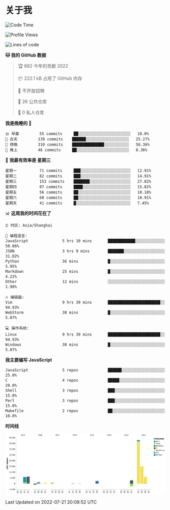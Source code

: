# 关于我

<!--START_SECTION:waka-->
![Code Time](http://img.shields.io/badge/Code%20Time-0%20secs-blue)

![Profile Views](http://img.shields.io/badge/%E4%B8%AA%E4%BA%BA%E5%B0%81%E9%9D%A2%E8%A7%82%E7%9C%8B%E6%AC%A1%E6%95%B0-4-blue)

![Lines of code](https://img.shields.io/badge/%E4%BB%8E%E3%80%8C%E4%BD%A0%E5%A5%BD%E4%B8%96%E7%95%8C%E3%80%8D%E6%88%91%E5%B7%B2%E7%BB%8F%E5%86%99%E4%BA%86-77%20Thousand%20%E8%A1%8C%E4%BB%A3%E7%A0%81-blue)

**🐱 我的 GitHub 数据** 

> 🏆 662 今年的贡献 2022
 > 
> 📦 222.1 kB 占用了 GitHub 内存 
 > 
> 🚫 不开放招聘
 > 
> 📜 26 公共仓库 
 > 
> 🔑 0 私人仓库  
 > 
**我是晚睡的 🦉** 

```text
🌞 早晨         55 commits     ██░░░░░░░░░░░░░░░░░░░░░░░   10.0% 
🌆 白天         139 commits    ██████░░░░░░░░░░░░░░░░░░░   25.27% 
🌃 傍晚         310 commits    ██████████████░░░░░░░░░░░   56.36% 
🌙 晚上         46 commits     ██░░░░░░░░░░░░░░░░░░░░░░░   8.36%

```
📅 **我最有效率是 星期三** 

```text
星期一          71 commits     ███░░░░░░░░░░░░░░░░░░░░░░   12.91% 
星期二          82 commits     ███░░░░░░░░░░░░░░░░░░░░░░   14.91% 
星期三          153 commits    ███████░░░░░░░░░░░░░░░░░░   27.82% 
星期四          87 commits     ████░░░░░░░░░░░░░░░░░░░░░   15.82% 
星期五          56 commits     ██░░░░░░░░░░░░░░░░░░░░░░░   10.18% 
星期六          60 commits     ██░░░░░░░░░░░░░░░░░░░░░░░   10.91% 
星期天          41 commits     █░░░░░░░░░░░░░░░░░░░░░░░░   7.45%

```


📊 **这周我的时间花在了** 

```text
⌚︎ 时区: Asia/Shanghai

💬 编程语言: 
JavaScript               5 hrs 10 mins       ████████████░░░░░░░░░░░░░   50.86% 
JSON                     3 hrs 9 mins        ███████░░░░░░░░░░░░░░░░░░   31.02% 
Python                   36 mins             █░░░░░░░░░░░░░░░░░░░░░░░░   5.95% 
Markdown                 25 mins             █░░░░░░░░░░░░░░░░░░░░░░░░   4.22% 
Other                    12 mins             ░░░░░░░░░░░░░░░░░░░░░░░░░   1.98%

🔥 编辑器: 
Vim                      9 hrs 39 mins       ███████████████████████░░   94.93% 
WebStorm                 30 mins             █░░░░░░░░░░░░░░░░░░░░░░░░   5.07%

💻 操作系统: 
Linux                    9 hrs 39 mins       ███████████████████████░░   94.93% 
Windows                  30 mins             █░░░░░░░░░░░░░░░░░░░░░░░░   5.07%

```

**我主要编写 JavaScript** 

```text
JavaScript               5 repos             ██████░░░░░░░░░░░░░░░░░░░   25.0% 
C                        4 repos             █████░░░░░░░░░░░░░░░░░░░░   20.0% 
Shell                    3 repos             ███░░░░░░░░░░░░░░░░░░░░░░   15.0% 
Perl                     3 repos             ███░░░░░░░░░░░░░░░░░░░░░░   15.0% 
Makefile                 2 repos             ██░░░░░░░░░░░░░░░░░░░░░░░   10.0%

```


**时间线**

![Chart not found](https://raw.githubusercontent.com/Arondight/Arondight/master/charts/bar_graph.png) 


 Last Updated on 2022-07-21 20:08:52 UTC
<!--END_SECTION:waka-->
